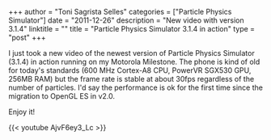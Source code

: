 +++
author = "Toni Sagrista Selles"
categories = ["Particle Physics Simulator"]
date = "2011-12-26"
description = "New video with version 3.1.4"
linktitle = ""
title = "Particle Physics Simulator 3.1.4 in action"
type = "post"
+++

I just took a new video of the newest version of Particle Physics Simulator (3.1.4) in action running on my Motorola Milestone. The phone is kind of old for today's standards (600 MHz Cortex-A8 CPU,
PowerVR SGX530 GPU, 256MB RAM)  but the frame rate is stable at about 30fps regardless of the number of particles. I'd say the performance is ok for the first time since the migration to OpenGL ES in v2.0.

Enjoy it!

{{< youtube AjvF6ey3_Lc >}}
